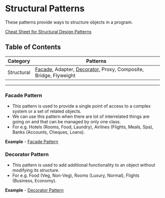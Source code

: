 # Structural Patterns

These patterns provide ways to structure objects in a program.

[Cheat Sheet for Structural Design Patterns](https://refactoring.guru/design-patterns/structural-patterns)

## Table of Contents

| Category | Patterns |
| --- | --- |
| Structural | [Facade](#facade-pattern), Adapter, [Decorator](#decorator-pattern), Proxy, Composite, Bridge, Flyweight |

___

### Facade Pattern

- This pattern is used to provide a single point of access to a complex system or a set of related objects.
- We can use this pattern when there are lot of interrelated things are going on and that can be managed by only one class.
- For e.g. Hotels (Rooms, Food, Laundry), Airlines (Flights, Meals, Spa), Banks (Accounts, Cheques, Loans).

**Example** - [Facade Pattern](Facade.php)

### Decorator Pattern

- This pattern is used to add additional functionality to an object without modifying its structure.
- For e.g. Food (Veg, Non-Veg), Rooms (Luxury, Normal), Flights (Business, Economy).

**Example** - [Decorator Pattern](Decorator.php)